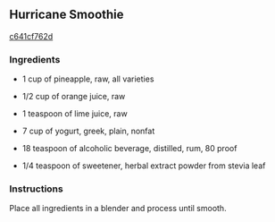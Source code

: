 ## Hurricane Smoothie

[c641cf762d](http://tastykitchen.com/recipes/drinks/hurricane-smoothie/)

### Ingredients

 - 1 cup of pineapple, raw, all varieties

 - 1/2 cup of orange juice, raw

 - 1 teaspoon of lime juice, raw

 - 7 cup of yogurt, greek, plain, nonfat

 - 18 teaspoon of alcoholic beverage, distilled, rum, 80 proof

 - 1/4 teaspoon of sweetener, herbal extract powder from stevia leaf

### Instructions

Place all ingredients in a blender and process until smooth.
